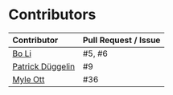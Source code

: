 Contributors
====

 |Contributor | Pull Request / Issue | 
 |:-|:-|
 | [Bo Li](https://github.com/askender)             | #5, #6 |
 | [Patrick Düggelin](https://github.com/Patdue)    | #9 | 
 | [Myle Ott](https://github.com/myleott) | #36 | 
